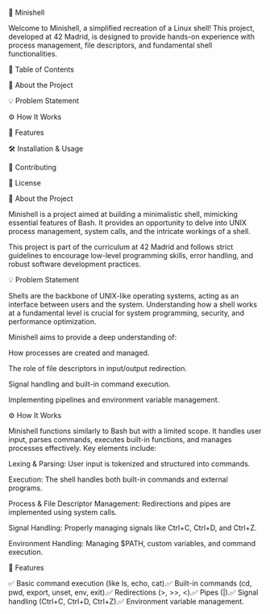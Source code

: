 🐚 Minishell

Welcome to Minishell, a simplified recreation of a Linux shell! This project, developed at 42 Madrid, is designed to provide hands-on experience with process management, file descriptors, and fundamental shell functionalities.

📜 Table of Contents

📖 About the Project

💡 Problem Statement

⚙️ How It Works

🚀 Features

🛠 Installation & Usage

🤝 Contributing

📄 License

📖 About the Project

Minishell is a project aimed at building a minimalistic shell, mimicking essential features of Bash. It provides an opportunity to delve into UNIX process management, system calls, and the intricate workings of a shell.

This project is part of the curriculum at 42 Madrid and follows strict guidelines to encourage low-level programming skills, error handling, and robust software development practices.

💡 Problem Statement

Shells are the backbone of UNIX-like operating systems, acting as an interface between users and the system. Understanding how a shell works at a fundamental level is crucial for system programming, security, and performance optimization.

Minishell aims to provide a deep understanding of:

How processes are created and managed.

The role of file descriptors in input/output redirection.

Signal handling and built-in command execution.

Implementing pipelines and environment variable management.

⚙️ How It Works

Minishell functions similarly to Bash but with a limited scope. It handles user input, parses commands, executes built-in functions, and manages processes effectively. Key elements include:

Lexing & Parsing: User input is tokenized and structured into commands.

Execution: The shell handles both built-in commands and external programs.

Process & File Descriptor Management: Redirections and pipes are implemented using system calls.

Signal Handling: Properly managing signals like Ctrl+C, Ctrl+D, and Ctrl+Z.

Environment Handling: Managing $PATH, custom variables, and command execution.

🚀 Features

✅ Basic command execution (like ls, echo, cat).✅ Built-in commands (cd, pwd, export, unset, env, exit).✅ Redirections (>, >>, <).✅ Pipes (|).✅ Signal handling (Ctrl+C, Ctrl+D, Ctrl+Z).✅ Environment variable management.

